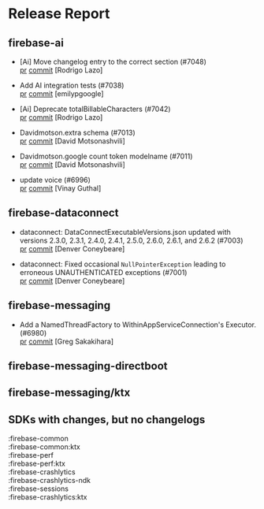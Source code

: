 # Release Report
## firebase-ai
      
* [Ai] Move changelog entry to the correct section (#7048)   
  [pr](https://github.com/firebase/firebase-android-sdk/pull/7048) [commit](https://github.com/firebase/firebase-android-sdk/commit/25e4bd9f284da9ee4935de76a6653a1668f4390e)  [Rodrigo Lazo]

* Add AI integration tests (#7038)   
  [pr](https://github.com/firebase/firebase-android-sdk/pull/7038) [commit](https://github.com/firebase/firebase-android-sdk/commit/ece0efdb0217f7964e60f89e0e6f21b9e03cb3f1)  [emilypgoogle]

* [Ai] Deprecate totalBillableCharacters (#7042)   
  [pr](https://github.com/firebase/firebase-android-sdk/pull/7042) [commit](https://github.com/firebase/firebase-android-sdk/commit/c6afacd0ecab0c4172300b114ced0a68ff261089)  [Rodrigo Lazo]

* Davidmotson.extra schema (#7013)   
  [pr](https://github.com/firebase/firebase-android-sdk/pull/7013) [commit](https://github.com/firebase/firebase-android-sdk/commit/6d166e0fc4455af4e1bd40aac3ce18536f81ca25)  [David Motsonashvili]

* Davidmotson.google count token modelname (#7011)   
  [pr](https://github.com/firebase/firebase-android-sdk/pull/7011) [commit](https://github.com/firebase/firebase-android-sdk/commit/d4a3068ed33dcc61d1b17510d58357f1d51293b5)  [David Motsonashvili]

* update voice (#6996)   
  [pr](https://github.com/firebase/firebase-android-sdk/pull/6996) [commit](https://github.com/firebase/firebase-android-sdk/commit/af24598d141ca73712fede4cbdf94a3b64f0f51f)  [Vinay Guthal]

## firebase-dataconnect
      
* dataconnect: DataConnectExecutableVersions.json updated with versions 2.3.0, 2.3.1, 2.4.0, 2.4.1, 2.5.0, 2.6.0, 2.6.1, and 2.6.2 (#7003)   
  [pr](https://github.com/firebase/firebase-android-sdk/pull/7003) [commit](https://github.com/firebase/firebase-android-sdk/commit/bfd3c76a057c7ad905f64e50d4eb927f658235bf)  [Denver Coneybeare]

* dataconnect: Fixed occasional `NullPointerException` leading to erroneous UNAUTHENTICATED exceptions (#7001)   
  [pr](https://github.com/firebase/firebase-android-sdk/pull/7001) [commit](https://github.com/firebase/firebase-android-sdk/commit/b2fe88156d1f5851ca265ff5e5d89c87f02ce71d)  [Denver Coneybeare]

## firebase-messaging
      
* Add a NamedThreadFactory to WithinAppServiceConnection's Executor. (#6980)   
  [pr](https://github.com/firebase/firebase-android-sdk/pull/6980) [commit](https://github.com/firebase/firebase-android-sdk/commit/366095f3d19b86f93b29444f7fc5326c4cb909c9)  [Greg Sakakihara]

## firebase-messaging-directboot
      

## firebase-messaging/ktx
      


## SDKs with changes, but no changelogs
:firebase-common  
:firebase-common:ktx  
:firebase-perf  
:firebase-perf:ktx  
:firebase-crashlytics  
:firebase-crashlytics-ndk  
:firebase-sessions  
:firebase-crashlytics:ktx